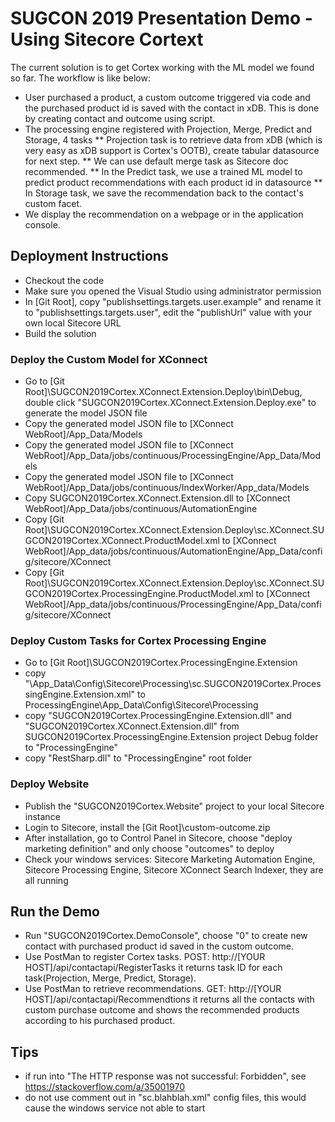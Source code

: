 # SUGCON 2019 Presentation Demo - Using Sitecore Cortext #

The current solution is to get Cortex working with the ML model we found so far. The workflow is like below:

* User purchased a product, a custom outcome triggered via code and the purchased product id is saved with the contact in xDB. This is done by creating contact and outcome using script.
* The processing engine registered with Projection, Merge, Predict and Storage, 4 tasks
** Projection task is to retrieve data from xDB (which is very easy as xDB support is Cortex's OOTB), create tabular datasource for next step.
** We can use default merge task as Sitecore doc recommended.
** In the Predict task, we use a trained ML model to predict product recommendations with each product id in datasource
** In Storage task, we save the recommendation back to the contact's custom facet.
* We display the recommendation on a webpage or in the application console.

## Deployment Instructions ##

* Checkout the code
* Make sure you opened the Visual Studio using administrator permission
* In [Git Root], copy "publishsettings.targets.user.example" and rename it to "publishsettings.targets.user", edit the "publishUrl" value with your own local Sitecore URL
* Build the solution

### Deploy the Custom Model for XConnect ###

* Go to [Git Root]\SUGCON2019Cortex.XConnect.Extension.Deploy\bin\Debug, double click "SUGCON2019Cortex.XConnect.Extension.Deploy.exe" to generate the model JSON file
* Copy the generated model JSON file to [XConnect WebRoot]/App_Data/Models
* Copy the generated model JSON file to [XConnect WebRoot]/App_Data/jobs/continuous/ProcessingEngine/App_Data/Models
* Copy the generated model JSON file to [XConnect WebRoot]/App_Data/jobs/continuous/IndexWorker/App_data/Models
* Copy SUGCON2019Cortex.XConnect.Extension.dll to [XConnect WebRoot]/App_Data/jobs/continuous/AutomationEngine
* Copy [Git Root]\SUGCON2019Cortex.XConnect.Extension.Deploy\sc.XConnect.SUGCON2019Cortex.XConnect.ProductModel.xml to [XConnect WebRoot]/App_data/jobs/continuous/AutomationEngine/App_Data/config/sitecore/XConnect
* Copy [Git Root]\SUGCON2019Cortex.XConnect.Extension.Deploy\sc.XConnect.SUGCON2019Cortex.ProcessingEngine.ProductModel.xml to [XConnect WebRoot]/App_data/jobs/continuous/ProcessingEngine/App_Data/config/sitecore/XConnect


### Deploy Custom Tasks for Cortex Processing Engine ###

* Go to [Git Root]\SUGCON2019Cortex.ProcessingEngine.Extension
* copy "\App_Data\Config\Sitecore\Processing\sc.SUGCON2019Cortex.ProcessingEngine.Extension.xml" to ProcessingEngine\App_Data\Config\Sitecore\Processing
* copy "SUGCON2019Cortex.ProcessingEngine.Extension.dll" and "SUGCON2019Cortex.XConnect.Extension.dll" from SUGCON2019Cortex.ProcessingEngine.Extension project Debug folder to "ProcessingEngine"
* copy "RestSharp.dll" to "ProcessingEngine" root folder

### Deploy Website ###

* Publish the "SUGCON2019Cortex.Website" project to your local Sitecore instance
* Login to Sitecore, install the [Git Root]\custom-outcome.zip 
* After installation, go to Control Panel in Sitecore, choose "deploy marketing definition" and only choose "outcomes" to deploy
* Check your windows services: Sitecore Marketing Automation Engine, Sitecore Processing Engine, Sitecore XConnect Search Indexer, they are all running

## Run the Demo ##

* Run "SUGCON2019Cortex.DemoConsole", choose "0" to create new contact with purchased product id saved in the custom outcome.
* Use PostMan to register Cortex tasks. POST: http://[YOUR HOST]/api/contactapi/RegisterTasks it returns task ID for each task(Projection, Merge, Predict, Storage).
* Use PostMan to retrieve recommendations. GET: http://[YOUR HOST]/api/contactapi/Recommendtions it returns all the contacts with custom purchase outcome and shows the recommended products according to his purchased product.


## Tips ##

* if run into "The HTTP response was not successful: Forbidden", see https://stackoverflow.com/a/35001970
* do not use comment out in "sc.blahblah.xml" config files, this would cause the windows service not able to start